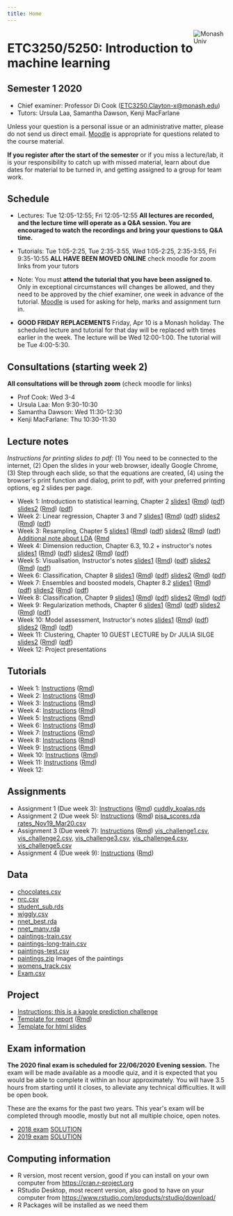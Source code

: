 ```yaml
---
title: Home
---
```


[<img src="img/M.png" style="max-width:15%;min-width:40px;float:right;" alt="Monash Univ" />](https://monash.edu)

# ETC3250/5250: Introduction to machine learning

## Semester 1 2020

- Chief examiner: Professor Di Cook (ETC3250.Clayton-x@monash.edu)
- Tutors: Ursula Laa, Samantha Dawson, Kenji MacFarlane

Unless your question is a personal issue or an administrative matter, please do not send us direct email. [Moodle](https://lms.monash.edu/course/view.php?id=63422) is appropriate for questions related to the course material.

**If you register after the start of the semester** or if you miss a lecture/lab, it is your responsibility to catch up with missed material, learn about due dates for material to be turned in, and getting assigned to a group for team work. 

## Schedule

- Lectures: Tue 12:05-12:55; Fri 12:05-12:55 **All lectures are recorded, and the lecture time will operate as a Q&A session. You are encouraged to watch the recordings and bring your questions to Q&A time.**

- Tutorials: Tue 1:05-2:25, Tue 2:35-3:55, Wed 1:05-2:25, 2:35-3:55, Fri 9:35-10:55 **ALL HAVE BEEN MOVED ONLINE** check moodle for zoom links  from your tutors
- Note: You must **attend the tutorial that you have been assigned to.** Only in exceptional circumstances will changes be allowed, and they need to be approved by the chief examiner, one week in advance of the tutorial. [Moodle](https://lms.monash.edu/course/view.php?id=49079) is used for asking for help, marks and assignment turn in. 

- **GOOD FRIDAY REPLACEMENTS** Friday, Apr 10 is a Monash holiday. The
  scheduled lecture and tutorial for that day will be replaced with
  times earlier in the week. The lecture will be Wed 12:00-1:00. The tutorial will be Tue 4:00-5:30.

## Consultations (starting week 2)

**All consultations will be through zoom** (check moodle for  links)

- Prof Cook: Wed 3-4 
- Ursula Laa: Mon 9:30-10:30 
- Samantha Dawson: Wed 11:30-12:30 
- Kenji MacFarlane: Thu 10:30-11:30 

## Lecture notes

*Instructions for printing slides to pdf:* (1) You need to be connected to the internet, (2) Open the slides in your web browser, ideally Google Chrome, (3) Step through each slide, so that the equations are created, (4) using the browser's print function and dialog, print to pdf, with your preferred printing options, eg 2 slides per page.

- Week 1: Introduction to statistical learning, Chapter 2 [slides1](http://iml.numbat.space/lectures/week1/introduction.html) ([Rmd](http://iml.numbat.space/lectures/week1/introduction.Rmd)) ([pdf](http://iml.numbat.space/lectures/week1/introduction.pdf)) [slides2](http://iml.numbat.space/lectures/week1/statlearn.html) ([Rmd](http://iml.numbat.space/lectures/week1/statlearn.Rmd))
([pdf](http://iml.numbat.space/lectures/week1/statlearn.pdf))
- Week 2: Linear regression, Chapter 3 and 7 
[slides1](http://iml.numbat.space/lectures/week2/linear-regression.html) ([Rmd](http://iml.numbat.space/lectures/week2/linear-regression.Rmd)) ([pdf](http://iml.numbat.space/lectures/week2/linear-regression.pdf)) [slides2](http://iml.numbat.space/lectures/week2/flexible-regression.html) ([Rmd](http://iml.numbat.space/lectures/week2/flexible-regression.Rmd))
([pdf](http://iml.numbat.space/lectures/week2/flexible-regression.pdf))
- Week 3: Resampling, Chapter 5 [slides1](http://iml.numbat.space/lectures/week3/categorical_response_regression.html) ([Rmd](http://iml.numbat.space/lectures/week3/categorical_response_regression.Rmd)) ([pdf](http://iml.numbat.space/lectures/week3/categorical_response_regression.pdf)) [slides2](http://iml.numbat.space/lectures/week3/resampling.html) ([Rmd](http://iml.numbat.space/lectures/week3/resampling.Rmd))
([pdf](http://iml.numbat.space/lectures/week3/resampling.pdf))
[Additional note about LDA](http://iml.numbat.space/lectures/week3/lda.pdf) ([Rmd](http://iml.numbat.space/lectures/week3/lda.Rmd)
- Week 4: Dimension reduction, Chapter 6.3, 10.2 + instructor's notes
[slides1](http://iml.numbat.space/lectures/week4/dimension_reduction.html) ([Rmd](http://iml.numbat.space/lectures/week4/dimension_reduction.Rmd)) ([pdf](http://iml.numbat.space/lectures/week4/dimension_reduction.pdf)) [slides2](http://iml.numbat.space/lectures/week4/dimension_reduction_more.html) ([Rmd](http://iml.numbat.space/lectures/week4/dimension_reduction_more.Rmd))
([pdf](http://iml.numbat.space/lectures/week4/dimension_reduction_more.pdf))
- Week 5: Visualisation, Instructor's notes [slides1](http://iml.numbat.space/lectures/week5/visualisation.html) ([Rmd](http://iml.numbat.space/lectures/week5/visualisation.Rmd)) ([pdf](http://iml.numbat.space/lectures/week5/visualisation.pdf)) [slides2](http://iml.numbat.space/lectures/week5/visualisation2.html) ([Rmd](http://iml.numbat.space/lectures/week5/visualisation2.Rmd))
([pdf](http://iml.numbat.space/lectures/week5/visualisation2.pdf))
- Week 6: Classification,  Chapter 8
[slides1](http://iml.numbat.space/lectures/week6/classification_trees.html) ([Rmd](http://iml.numbat.space/lectures/week6/classification_trees.Rmd)) ([pdf](http://iml.numbat.space/lectures/week6/classification_trees.pdf)) [slides2](http://iml.numbat.space/lectures/week6/regression_trees.html) ([Rmd](http://iml.numbat.space/lectures/week6/regression_trees.Rmd))
([pdf](http://iml.numbat.space/lectures/week6/regression_trees.pdf))
- Week 7: Ensembles and boosted models, Chapter 8.2
[slides1](http://iml.numbat.space/lectures/week7/classification_forests.html) ([Rmd](http://iml.numbat.space/lectures/week7/classification_forests.Rmd)) ([pdf](http://iml.numbat.space/lectures/week7/classification_forests.pdf)) [slides2](http://iml.numbat.space/lectures/week7/classification_svm.html) ([Rmd](http://iml.numbat.space/lectures/week7/classification_svm.Rmd))
([pdf](http://iml.numbat.space/lectures/week7/classification_svm.pdf))
- Week 8: Classification, Chapter 9 [slides1](http://iml.numbat.space/lectures/week8/classification_nn1.html) ([Rmd](http://iml.numbat.space/lectures/week8/classification_nn1.Rmd)) ([pdf](http://iml.numbat.space/lectures/week8/classification_nn1.pdf)) [slides2](http://iml.numbat.space/lectures/week8/classification_nn2.html) ([Rmd](http://iml.numbat.space/lectures/week8/classification_nn2.Rmd))
([pdf](http://iml.numbat.space/lectures/week8/classification_nn2.pdf))
- Week 9: Regularization methods, Chapter 6 [slides1](http://iml.numbat.space/lectures/week9/regularization1.html) ([Rmd](http://iml.numbat.space/lectures/week9/regularization1.Rmd)) ([pdf](http://iml.numbat.space/lectures/week9/regularization1.pdf)) [slides2](http://iml.numbat.space/lectures/week9/regularization2.html) ([Rmd](http://iml.numbat.space/lectures/week9/regularization2.Rmd))
([pdf](http://iml.numbat.space/lectures/week9/regularization2.pdf))
- Week 10: Model assessment, Instructor's notes [slides1](http://iml.numbat.space/lectures/week10/model_assessment.html) ([Rmd](http://iml.numbat.space/lectures/week10/model_assessment.Rmd)) ([pdf](http://iml.numbat.space/lectures/week10/model_assessment.pdf)) 
[slides2](http://iml.numbat.space/lectures/week10/clustering_kmeans.html) ([Rmd](http://iml.numbat.space/lectures/week10/clustering_kmeans.Rmd)) ([pdf](http://iml.numbat.space/lectures/week10/clustering_kmeans.pdf)) 
- Week 11: Clustering, Chapter 10 GUEST LECTURE by Dr JULIA SILGE [slides2](http://iml.numbat.space/lectures/week11/clustering_hierarchical.html) ([Rmd](http://iml.numbat.space/lectures/week11/clustering_hierarchical.Rmd)) ([pdf](http://iml.numbat.space/lectures/week11/clustering_hierarchical.pdf))
- Week 12: Project presentations

<!--
https://www.monash.edu/policy-bank/academic/education/learning-and-teaching
-->

## Tutorials

- Week 1: [Instructions](https://iml.numbat.space/labs/lab1.html) ([Rmd](https://iml.numbat.space/labs/lab1.Rmd))
- Week 2: [Instructions](https://iml.numbat.space/labs/lab2.html) ([Rmd](https://iml.numbat.space/labs/lab2.Rmd))
- Week 3: [Instructions](https://iml.numbat.space/labs/lab3.html) ([Rmd](https://iml.numbat.space/labs/lab3.Rmd))
- Week 4: [Instructions](https://iml.numbat.space/labs/lab4.html) ([Rmd](https://iml.numbat.space/labs/lab4.Rmd))
- Week 5:  [Instructions](https://iml.numbat.space/labs/lab5.html) ([Rmd](https://iml.numbat.space/labs/lab5.Rmd))
- Week 6: [Instructions](https://iml.numbat.space/labs/lab6.html) ([Rmd](https://iml.numbat.space/labs/lab6.Rmd))
- Week 7:  [Instructions](https://iml.numbat.space/labs/lab7.html) ([Rmd](https://iml.numbat.space/labs/lab7.Rmd))
- Week 8:  [Instructions](https://iml.numbat.space/labs/lab8.html) ([Rmd](https://iml.numbat.space/labs/lab8.Rmd))
- Week 9:  [Instructions](https://iml.numbat.space/labs/lab9.html) ([Rmd](https://iml.numbat.space/labs/lab9.Rmd))
- Week 10: [Instructions](https://iml.numbat.space/labs/lab10.html) ([Rmd](https://iml.numbat.space/labs/lab10.Rmd))
- Week 11: [Instructions](https://iml.numbat.space/labs/lab11.html) ([Rmd](https://iml.numbat.space/labs/lab11.Rmd))
- Week 12: 

## Assignments

- Assignment 1 (Due week 3): [Instructions](assignments/assignment1.html) ([Rmd](assignments/assignment1.Rmd)) [cuddly_koalas.rds](assignments/data/cuddly_koalas.rds)
- Assignment 2 (Due week 5): [Instructions](assignments/assignment2.html)  ([Rmd](assignments/assignment2.Rmd)) [pisa_scores.rda](assignments/data/pisa_scores.rda) [rates_Nov19_Mar20.csv](assignments/data/rates_Nov19_Mar20.csv)
- Assignment 3 (Due week 7): [Instructions](assignments/assignment3.html)  ([Rmd](assignments/assignment3.Rmd)) [vis_challenge1.csv](assignments/data/vis_challenge1.csv), [vis_challenge2.csv](assignments/data/vis_challenge2.csv), [vis_challenge3.csv](assignments/data/vis_challenge3.csv), [vis_challenge4.csv](assignments/data/vis_challenge4.csv),
[vis_challenge5.csv](assignments/data/vis_challenge5.csv)
- Assignment 4 (Due week 9):  [Instructions](assignments/assignment4.html)  ([Rmd](assignments/assignment4.Rmd))

## Data

- [chocolates.csv](data/chocolates.csv)
- [nrc.csv](data/nrc.csv)
- [student_sub.rds](data/student_sub.rds)
- [wiggly.csv](data/wiggly.csv)
- [nnet_best.rda](data/nnet_best.rda)
- [nnet_many.rda](data/nnet_many.rda)
- [paintings-train.csv](labs/data/paintings-train.csv)
- [paintings-long-train.csv](labs/data/paintings-long-train.csv)
- [paintings-test.csv](labs/data/paintings-test.csv)
- [paintings.zip](data/paintings.zip) Images of the paintings
- [womens_track.csv](data/womens_track.csv)
- [Exam.csv](lectures/week6/data/Exam.csv)

## Project

- [Instructions: this is a kaggle prediction challenge](project/project.html) 
- [Template for report](project/project_template/project_report.html) ([Rmd](project/project_template/project_report.Rmd))
- [Template for html slides](project/slides.zip)

## Exam information

**The 2020 final exam is scheduled for 22/06/2020 Evening session.** The exam will be made available as a moodle quiz, and it is expected that you would be able to complete it within an hour approximately. You will have 3.5 hours from starting until it closes, to alleviate any technical difficulties. It will be open book.

These are the exams for the past two years. This year's exam will be completed through moodle, mostly but not all multiple choice, open notes. 

- [2018 exam](exam/practice_exam_2018.pdf) [SOLUTION](exam/practice_exam_solution_2018.pdf)
- [2019 exam](exam/exam_2019.pdf) [SOLUTION](exam/exam_solution_2019.pdf)


## Computing information

- R version, most recent version, good if you can install on your own computer from https://cran.r-project.org
- RStudio Desktop, most recent version, also good to have on your computer from https://www.rstudio.com/products/rstudio/download/
- R Packages will be installed as we need them
